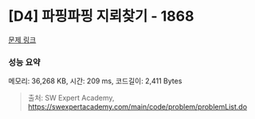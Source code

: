 # [D4] 파핑파핑 지뢰찾기 - 1868 

[문제 링크](https://swexpertacademy.com/main/code/problem/problemDetail.do?contestProbId=AV5LwsHaD1MDFAXc) 

### 성능 요약

메모리: 36,268 KB, 시간: 209 ms, 코드길이: 2,411 Bytes



> 출처: SW Expert Academy, https://swexpertacademy.com/main/code/problem/problemList.do